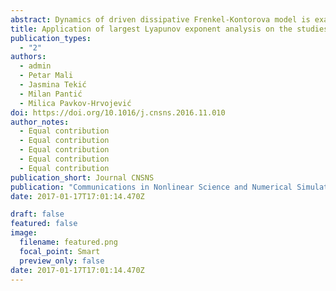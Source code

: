 ```yaml
---
abstract: Dynamics of driven dissipative Frenkel-Kontorova model is examined by using largest Lyapunov exponent computational technique. Obtained results show that besides the usual way where behavior of the system in the presence of external forces is studied by analyzing its dynamical response function, the largest Lyapunov exponent analysis can represent a very convenient tool to examine system dynamics. In the dc driven systems, the critical depinning force for particular structure could be estimated by computing the largest Lyapunov exponent. In the dc+ac driven systems, if the substrate potential is the standard sinusoidal one, calculation of the largest Lyapunov exponent offers a more sensitive way to detect the presence of Shapiro steps. When the amplitude of the ac force is varied the behavior of the largest Lyapunov exponent in the pinned regime completely reflects the behavior of Shapiro steps and the critical depinning force, in particular, it represents the mirror image of the amplitude dependence of critical depinning force. This points out an advantage of this technique since by calculating the largest Lyapunov exponent in the pinned regime we can get an insight into the dynamics of the system when driving forces are applied.
title: Application of largest Lyapunov exponent analysis on the studies of dynamics under external forces
publication_types:
  - "2"
authors:
  - admin
  - Petar Mali
  - Jasmina Tekić
  - Milan Pantić
  - Milica Pavkov-Hrvojević
doi: https://doi.org/10.1016/j.cnsns.2016.11.010
author_notes:
  - Equal contribution
  - Equal contribution
  - Equal contribution
  - Equal contribution
  - Equal contribution
publication_short: Journal CNSNS
publication: "Communications in Nonlinear Science and Numerical Simulation"
date: 2017-01-17T17:01:14.470Z

draft: false
featured: false
image:
  filename: featured.png
  focal_point: Smart
  preview_only: false
date: 2017-01-17T17:01:14.470Z
---
```

